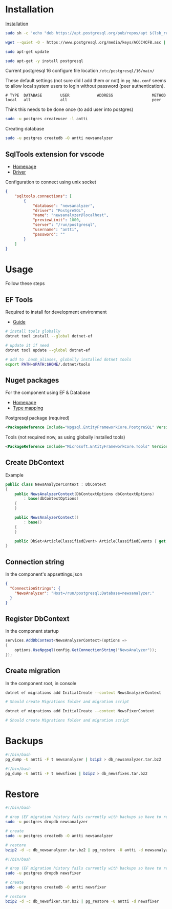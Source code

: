 # Installation
[Installation](https://www.postgresql.org/download/linux/debian/)

```bash
sudo sh -c 'echo "deb https://apt.postgresql.org/pub/repos/apt $(lsb_release -cs)-pgdg main" > /etc/apt/sources.list.d/pgdg.list'

wget --quiet -O - https://www.postgresql.org/media/keys/ACCC4CF8.asc | sudo apt-key add -

sudo apt-get update

sudo apt-get -y install postgresql
```

Current postgresql 16 configure file location `/etc/postgresql/16/main/`

These default settings (not sure did I add them or not) in `pg_hba.conf` seems to allow local system users to login without password (peer authentication).
```
# TYPE  DATABASE        USER            ADDRESS                 METHOD
local   all             all                                     peer
```

Think this needs to be done once (to add user into postgres)
```bash
sudo -u postgres createuser -l antti
```

Creating database
```bash
sudo -u postgres createdb -O antti newsanalyzer
```


## SqlTools extension for vscode
- [Homepage](https://github.com/mtxr/vscode-sqltools/)
- [Driver](https://github.com/mtxr/vscode-sqltools/tree/dev/packages/driver.pg)

Configuration to connect using unix socket
```json
{
    "sqltools.connections": [
        {
            "database": "newsanalyzer",
            "driver": "PostgreSQL",
            "name": "newsanalyzer@localhost",
            "previewLimit": 1000,
            "server": "/run/postgresql",
            "username": "antti",
            "password": ""
        }
    ]
}
```

# Usage
Follow these steps

## EF Tools
Required to install for development environment

- [Guide](https://learn.microsoft.com/en-us/ef/core/cli/dotnet)

```bash
# install tools globally
dotnet tool install --global dotnet-ef

# update it if need
dotnet tool update --global dotnet-ef

# add to .bash_aliases, globally installed dotnet tools
export PATH=$PATH:$HOME/.dotnet/tools
```

## Nuget packages
For the component using EF & Database
- [Homepage](https://www.npgsql.org/)
- [Type mapping](https://www.npgsql.org/doc/types/basic.html)

Postgresql package (required)
```xml
<PackageReference Include="Npgsql.EntityFrameworkCore.PostgreSQL" Version="7.0.11" />
```

Tools (not required now, as using globally installed tools)
```xml
<PackageReference Include="Microsoft.EntityFrameworkCore.Tools" Version="7.0.13" />
```

## Create DbContext
Example

```csharp
public class NewsAnalyzerContext : DbContext
{
    public NewsAnalyzerContext(DbContextOptions dbContextOptions)
        : base(dbContextOptions)
    {
    }

    public NewsAnalyzerContext()
        : base()
    {
    }

    public DbSet<ArticleClassifiedEvent> ArticleClassifiedEvents { get; set; } = null!;
}
```
## Connection string
In the component's appsettings.json
```json
{
  "ConnectionStrings": {
    "NewsAnalyzer": "Host=/run/postgresql;Database=newsanalyzer;"
  }
}
```

## Register DbContext
In the component startup
```csharp
services.AddDbContext<NewsAnalyzerContext>(options =>
{
    options.UseNpgsql(config.GetConnectionString("NewsAnalyzer"));
});
```

## Create migration
In the component root, in console
```bash
dotnet ef migrations add InitialCreate --context NewsAnalyzerContext

# Should create Migrations folder and migration script
```

```bash
dotnet ef migrations add InitialCreate --context NewsFixerContext

# Should create Migrations folder and migration script
```

# Backups
```bash
#!/bin/bash
pg_dump -U antti -F t newsanalyzer | bzip2 > db_newsanalyzer.tar.bz2
```

```bash
#!/bin/bash
pg_dump -U antti -F t newsfixes | bzip2 > db_newsfixes.tar.bz2
```

# Restore
```bash
#!/bin/bash

# drop (EF migration history fails currently with backups so have to remake it)
sudo -u postgres dropdb newsanalyzer

# create
sudo -u postgres createdb -O antti newsanalyzer

# restore
bzip2 -d -c db_newsanalyzer.tar.bz2 | pg_restore -U antti -d newsanalyzer
```

```bash
#!/bin/bash

# drop (EF migration history fails currently with backups so have to remake it)
sudo -u postgres dropdb newsfixer

# create
sudo -u postgres createdb -O antti newsfixer

# restore
bzip2 -d -c db_newsfixer.tar.bz2 | pg_restore -U antti -d newsfixer
```